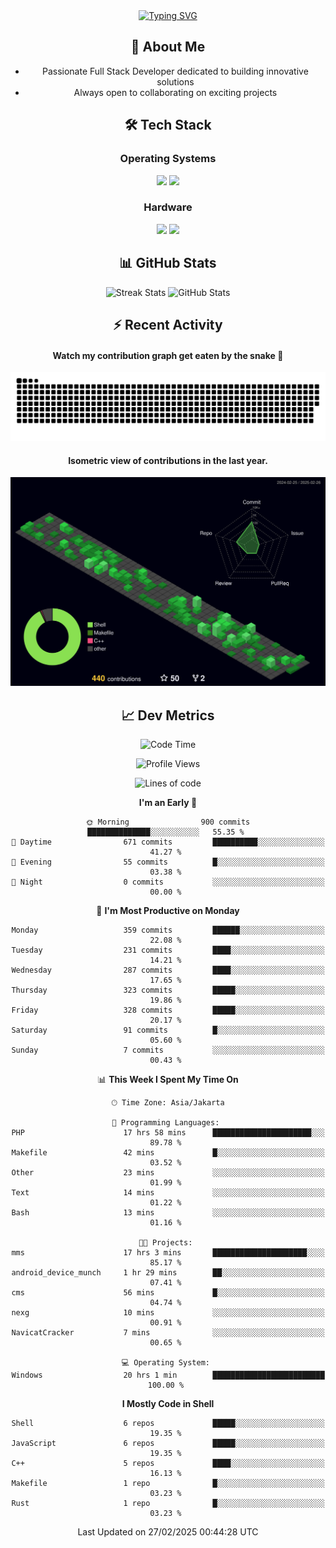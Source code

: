 <div align="center" style="max-width: 900px; margin: auto;">
<a href="https://github.com/thunderkex">
  <img src="https://readme-typing-svg.herokuapp.com?font=Fira+Code&pause=1000&center=true&vCenter=true&width=435&lines=Ha+ha!+I+am+here!;Told+you+a+storm+was+coming!" alt="Typing SVG" />
</a>

## 👋 About Me
- Passionate Full Stack Developer dedicated to building innovative solutions
- Always open to collaborating on exciting projects

## 🛠️ Tech Stack
### Operating Systems
<a href="#"><img src="https://img.shields.io/badge/Linux-FCC624?style=flat&logo=linux&logoColor=black"></a>
<a href="#"><img src="https://img.shields.io/badge/Windows-0078D6?style=flat&logo=windows&logoColor=white"></a>

### Hardware
<a href="#"><img src="https://img.shields.io/badge/Raspberry%20Pi-C51A4A?style=flat&logo=raspberrypi&logoColor=white"></a>
<a href="#"><img src="https://img.shields.io/badge/Arduino-00979D?style=flat&logo=Arduino&logoColor=white"></a>

## 📊 GitHub Stats
<div align="center">
  <img src="https://streak-stats.demolab.com?user=thunderkex&theme=tokyonight-duo&border_radius=20" alt="Streak Stats" />
  <img src="https://github-readme-stats.vercel.app/api?username=thunderkex&show_icons=true&theme=tokyonight&border_radius=20" alt="GitHub Stats" />
</div>

## ⚡ Recent Activity
<h4>Watch my contribution graph get eaten by the snake 🐍</h4>
<img width="600em" alt="thunderkex's Github commit snake" src="https://raw.githubusercontent.com/thunderkex/thunderkex/output/grid-snake-ov.svg" />

<h4>Isometric view of contributions in the last year.</h4>
<a href="./profile-3d-contrib/profile-night-green.svg">
	<img width="600em" src="./profile-3d-contrib/profile-night-green.svg">
</a>

## 📈 Dev Metrics
<!--START_SECTION:waka-->
![Code Time](http://img.shields.io/badge/Code%20Time-1%2C059%20hrs%2036%20mins-blue)

![Profile Views](http://img.shields.io/badge/Profile%20Views-7-blue)

![Lines of code](https://img.shields.io/badge/From%20Hello%20World%20I%27ve%20Written-3.4%20million%20lines%20of%20code-blue)

**I'm an Early 🐤** 

```text
🌞 Morning                900 commits         ██████████████░░░░░░░░░░░   55.35 % 
🌆 Daytime                671 commits         ██████████░░░░░░░░░░░░░░░   41.27 % 
🌃 Evening                55 commits          █░░░░░░░░░░░░░░░░░░░░░░░░   03.38 % 
🌙 Night                  0 commits           ░░░░░░░░░░░░░░░░░░░░░░░░░   00.00 % 
```
📅 **I'm Most Productive on Monday** 

```text
Monday                   359 commits         ██████░░░░░░░░░░░░░░░░░░░   22.08 % 
Tuesday                  231 commits         ████░░░░░░░░░░░░░░░░░░░░░   14.21 % 
Wednesday                287 commits         ████░░░░░░░░░░░░░░░░░░░░░   17.65 % 
Thursday                 323 commits         █████░░░░░░░░░░░░░░░░░░░░   19.86 % 
Friday                   328 commits         █████░░░░░░░░░░░░░░░░░░░░   20.17 % 
Saturday                 91 commits          █░░░░░░░░░░░░░░░░░░░░░░░░   05.60 % 
Sunday                   7 commits           ░░░░░░░░░░░░░░░░░░░░░░░░░   00.43 % 
```


📊 **This Week I Spent My Time On** 

```text
🕑︎ Time Zone: Asia/Jakarta

💬 Programming Languages: 
PHP                      17 hrs 58 mins      ██████████████████████░░░   89.78 % 
Makefile                 42 mins             █░░░░░░░░░░░░░░░░░░░░░░░░   03.52 % 
Other                    23 mins             ░░░░░░░░░░░░░░░░░░░░░░░░░   01.99 % 
Text                     14 mins             ░░░░░░░░░░░░░░░░░░░░░░░░░   01.22 % 
Bash                     13 mins             ░░░░░░░░░░░░░░░░░░░░░░░░░   01.16 % 

🐱‍💻 Projects: 
mms                      17 hrs 3 mins       █████████████████████░░░░   85.17 % 
android_device_munch     1 hr 29 mins        ██░░░░░░░░░░░░░░░░░░░░░░░   07.41 % 
cms                      56 mins             █░░░░░░░░░░░░░░░░░░░░░░░░   04.74 % 
nexg                     10 mins             ░░░░░░░░░░░░░░░░░░░░░░░░░   00.91 % 
NavicatCracker           7 mins              ░░░░░░░░░░░░░░░░░░░░░░░░░   00.65 % 

💻 Operating System: 
Windows                  20 hrs 1 min        █████████████████████████   100.00 % 
```

**I Mostly Code in Shell** 

```text
Shell                    6 repos             █████░░░░░░░░░░░░░░░░░░░░   19.35 % 
JavaScript               6 repos             █████░░░░░░░░░░░░░░░░░░░░   19.35 % 
C++                      5 repos             ████░░░░░░░░░░░░░░░░░░░░░   16.13 % 
Makefile                 1 repo              █░░░░░░░░░░░░░░░░░░░░░░░░   03.23 % 
Rust                     1 repo              █░░░░░░░░░░░░░░░░░░░░░░░░   03.23 % 
```




 Last Updated on 27/02/2025 00:44:28 UTC
<!--END_SECTION:waka-->
</div>
